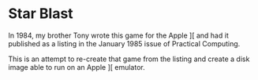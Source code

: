 # Star Blast
In 1984, my brother Tony wrote this game for the Apple ][ and had it published as a listing in the January 1985 issue of Practical Computing.

This is an attempt to re-create that game from the listing and create a disk image able to run on an Apple ][ emulator.
